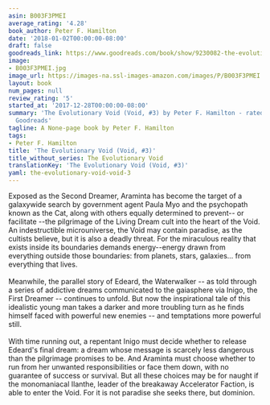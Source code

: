 ```yaml
---
asin: B003F3PMEI
average_rating: '4.28'
book_author: Peter F. Hamilton
date: '2018-01-02T00:00:00-08:00'
draft: false
goodreads_link: https://www.goodreads.com/book/show/9230082-the-evolutionary-void
image:
- B003F3PMEI.jpg
image_url: https://images-na.ssl-images-amazon.com/images/P/B003F3PMEI.01._SCLZZZZZZZ.jpg
layout: book
num_pages: null
review_rating: '5'
started_at: '2017-12-28T00:00:00-08:00'
summary: 'The Evolutionary Void (Void, #3) by Peter F. Hamilton - rated 4.28/5 on
  Goodreads'
tagline: A None-page book by Peter F. Hamilton
tags:
- Peter F. Hamilton
title: 'The Evolutionary Void (Void, #3)'
title_without_series: The Evolutionary Void
translationKey: 'The Evolutionary Void (Void, #3)'
yaml: the-evolutionary-void-void-3
---
```


Exposed as the Second Dreamer, Araminta has become the target of a galaxywide search by government agent Paula Myo and the psychopath known as the Cat, along with others equally determined to prevent-- or facilitate --the pilgrimage of the Living Dream cult into the heart of the Void. An indestructible microuniverse, the Void may contain paradise, as the cultists believe, but it is also a deadly threat. For the miraculous reality that exists inside its boundaries demands energy--energy drawn from everything outside those boundaries: from planets, stars, galaxies... from everything that lives. <br /><br />Meanwhile, the parallel story of Edeard, the Waterwalker -- as told through a series of addictive dreams communicated to the gaiasphere via Inigo, the First Dreamer -- continues to unfold. But now the inspirational tale of this idealistic young man takes a darker and more troubling turn as he finds himself faced with powerful new enemies -- and temptations more powerful still. <br /><br />With time running out, a repentant Inigo must decide whether to release Edeard's final dream: a dream whose message is scarcely less dangerous than the pilgrimage promises to be. And Araminta must choose whether to run from her unwanted responsibilities or face them down, with no guarantee of success or survival. But all these choices may be for naught if the monomaniacal Ilanthe, leader of the breakaway Accelerator Faction, is able to enter the Void. For it is not paradise she seeks there, but dominion.<br />